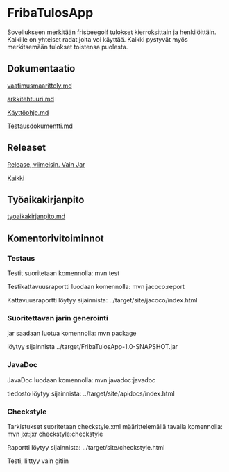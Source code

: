# FribaTulosApp

Sovellukseen merkitään frisbeegolf tulokset kierroksittain ja henkilöittäin. Kaikille on yhteiset radat joita voi käyttää. Kaikki pystyvät myös merkitsemään tulokset toistensa puolesta.



## Dokumentaatio
[vaatimusmaarittely.md](https://github.com/Kahvipuu/ot-harjoitustyo/blob/master/Dokumentointi/vaatimusmaarittely.md)

[arkkitehtuuri.md](https://github.com/Kahvipuu/ot-harjoitustyo/blob/master/Dokumentointi/arkkitehtuuri.md)

[Käyttöohje.md](https://github.com/Kahvipuu/ot-harjoitustyo/blob/master/Dokumentointi/Kayttoohje.md)

[Testausdokumentti.md](https://github.com/Kahvipuu/ot-harjoitustyo/blob/master/Dokumentointi/Testausdokumentti.md)

## Releaset
[Release, viimeisin. Vain Jar](https://github.com/Kahvipuu/ot-harjoitustyo/releases/download/1b/FribaTulosApp-1.0-SNAPSHOT.jar)

[Kaikki](https://github.com/Kahvipuu/ot-harjoitustyo/releases)

## Työaikakirjanpito
[tyoaikakirjanpito.md](https://github.com/Kahvipuu/ot-harjoitustyo/blob/master/Dokumentointi/tyoaikakirjanpito.md)

## Komentorivitoiminnot

### Testaus
Testit suoritetaan komennolla:
mvn test

Testikattavuusraportti luodaan komennolla:
mvn jacoco:report

Kattavuusraportti löytyy sijainnista: 
../target/site/jacoco/index.html

### Suoritettavan jarin generointi
jar saadaan luotua komennolla:
mvn package

löytyy sijainnista
../target/FribaTulosApp-1.0-SNAPSHOT.jar

### JavaDoc
JavaDoc luodaan komennolla:
mvn javadoc:javadoc

tiedosto löytyy sijainnista:
../target/site/apidocs/index.html

### Checkstyle
Tarkistukset suoritetaan checkstyle.xml määrittelemällä tavalla komennolla:
mvn jxr:jxr checkstyle:checkstyle

Raportti löytyy sijainnista:
../target/site/checkstyle.html


Testi, liittyy vain gitiin